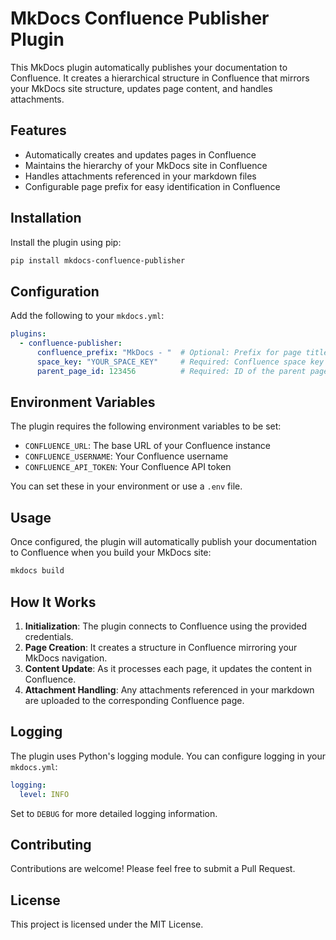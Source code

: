 # MkDocs Confluence Publisher Plugin

This MkDocs plugin automatically publishes your documentation to Confluence. It creates a hierarchical structure in Confluence that mirrors your MkDocs site structure, updates page content, and handles attachments.

## Features

- Automatically creates and updates pages in Confluence
- Maintains the hierarchy of your MkDocs site in Confluence
- Handles attachments referenced in your markdown files
- Configurable page prefix for easy identification in Confluence

## Installation

Install the plugin using pip:

```bash
pip install mkdocs-confluence-publisher
```

## Configuration

Add the following to your `mkdocs.yml`:

```yaml
plugins:
  - confluence-publisher:
      confluence_prefix: "MkDocs - "  # Optional: Prefix for page titles in Confluence
      space_key: "YOUR_SPACE_KEY"     # Required: Confluence space key
      parent_page_id: 123456          # Required: ID of the parent page in Confluence
```

## Environment Variables

The plugin requires the following environment variables to be set:

- `CONFLUENCE_URL`: The base URL of your Confluence instance
- `CONFLUENCE_USERNAME`: Your Confluence username
- `CONFLUENCE_API_TOKEN`: Your Confluence API token

You can set these in your environment or use a `.env` file.

## Usage

Once configured, the plugin will automatically publish your documentation to Confluence when you build your MkDocs site:

```bash
mkdocs build
```

## How It Works

1. **Initialization**: The plugin connects to Confluence using the provided credentials.
2. **Page Creation**: It creates a structure in Confluence mirroring your MkDocs navigation.
3. **Content Update**: As it processes each page, it updates the content in Confluence.
4. **Attachment Handling**: Any attachments referenced in your markdown are uploaded to the corresponding Confluence page.

## Logging

The plugin uses Python's logging module. You can configure logging in your `mkdocs.yml`:

```yaml
logging:
  level: INFO
```

Set to `DEBUG` for more detailed logging information.

## Contributing

Contributions are welcome! Please feel free to submit a Pull Request.

## License

This project is licensed under the MIT License.
